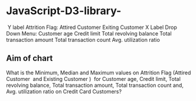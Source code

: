 # JavaScript-D3-library-
 Y label
Attrition Flag:
Attired Customer
Exiting Customer
X Label
Drop Down Menu:
Customer age
Credit limit
Total revolving balance
Total transaction amount
Total transaction count
Avg. utilization ratio
## Aim of chart
What is the Minimum, Median and Maximum values on Attrition Flag (Attired Customer  and Existing Customer )  for
 Customer age,
 Credit limit, 
Total revolving balance, 
Total transaction amount,
 Total transaction count and, 
Avg. utilization ratio
 on Credit Card Customers?


